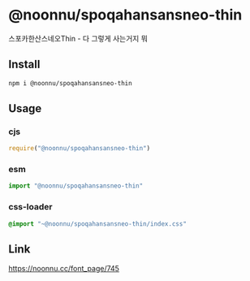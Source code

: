 # @noonnu/spoqahansansneo-thin
스포카한산스네오Thin - 다 그렇게 사는거지 뭐

## Install
```sh
npm i @noonnu/spoqahansansneo-thin
```
## Usage
### cjs
```js
require("@noonnu/spoqahansansneo-thin")
```
### esm
```js
import "@noonnu/spoqahansansneo-thin"
```
### css-loader
```css
@import "~@noonnu/spoqahansansneo-thin/index.css"
```

## Link
https://noonnu.cc/font_page/745